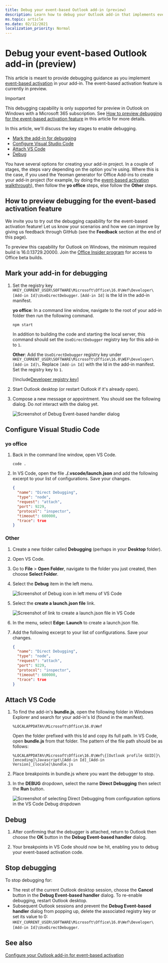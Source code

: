 ```yaml
---
title: Debug your event-based Outlook add-in (preview)
description: Learn how to debug your Outlook add-in that implements event-based activation.
ms.topic: article
ms.date: 02/12/2021
localization_priority: Normal
---
```


# Debug your event-based Outlook add-in (preview)

This article is meant to provide debugging guidance as you implement [event-based activation](autolaunch.md) in your add-in. The event-based activation feature is currently in preview.

> [!IMPORTANT]
> This debugging capability is only supported for preview in Outlook on Windows with a Microsoft 365 subscription. See [How to preview debugging for the event-based activation feature](#how-to-preview-debugging-for-the-event-based-activation-feature) in this article for more details.

In this article, we'll discuss the key stages to enable debugging.

- [Mark the add-in for debugging](#mark-your-add-in-for-debugging)
- [Configure Visual Studio Code](#configure-visual-studio-code)
- [Attach VS Code](#attach-vs-code)
- [Debug](#debug)

You have several options for creating your add-in project. In a couple of stages, the steps vary depending on the option you're using. Where this is the case, if you used the Yeoman generator for Office Add-ins to create your add-in project (for example, by doing the [event-based activation walkthrough](autolaunch.md)), then follow the **yo office** steps, else follow the **Other** steps.

## How to preview debugging for the event-based activation feature

We invite you to try out the debugging capability for the event-based activation feature! Let us know your scenarios and how we can improve by giving us feedback through GitHub (see the **Feedback** section at the end of this page).

To preview this capability for Outlook on Windows, the minimum required build is 16.0.13729.20000. Join the [Office Insider program](https://insider.office.com) for access to Office beta builds.

## Mark your add-in for debugging

1. Set the registry key `HKEY_CURRENT_USER\SOFTWARE\Microsoft\Office\16.0\Wef\Developer\[Add-in Id]\UseDirectDebugger`. `[Add-in Id]` is the Id in the add-in manifest.

    **yo office**: In a command line window, navigate to the root of your add-in folder then run the following command.

    ```command&nbsp;line
    npm start
    ```

    In addition to building the code and starting the local server, this command should set the `UseDirectDebugger` registry key for this add-in to `1`.

    **Other**: Add the `UseDirectDebugger` registry key under `HKEY_CURRENT_USER\SOFTWARE\Microsoft\Office\16.0\WEF\Developer\[Add-in Id]\`. Replace `[Add-in Id]` with the Id in the add-in manifest. Set the registry key to `1`.

    [!include[Developer registry key](../includes/developer-registry-key.md)]

1. Start Outlook desktop (or restart Outlook if it's already open).
1. Compose a new message or appointment. You should see the following dialog. Do *not* interact with the dialog yet.

    ![Screenshot of Debug Event-based handler dialog](../images/outlook-win-autolaunch-debug-dialog.png)

## Configure Visual Studio Code

### yo office

1. Back in the command line window, open VS Code.

    ```command&nbsp;line
    code .
    ```

1. In VS Code, open the file **./.vscode/launch.json** and add the following excerpt to your list of configurations. Save your changes.

    ```json
    {
      "name": "Direct Debugging",
      "type": "node",
      "request": "attach",
      "port": 9229,
      "protocol": "inspector",
      "timeout": 600000,
      "trace": true
    }
    ```

### Other

1. Create a new folder called **Debugging** (perhaps in your **Desktop** folder).
1. Open VS Code.
1. Go to **File** > **Open Folder**, navigate to the folder you just created, then choose **Select Folder**.
1. Select the **Debug** item in the left menu.

    ![Screenshot of Debug icon in left menu of VS Code](../images/vs-code-debug.png)

1. Select the **create a launch.json file** link.

    ![Screenshot of link to create a launch.json file in VS Code](../images/vs-code-create-launch.json.png)

1. In the menu, select **Edge: Launch** to create a launch.json file.
1. Add the following excerpt to your list of configurations. Save your changes.

    ```json
    {
      "name": "Direct Debugging",
      "type": "node",
      "request": "attach",
      "port": 9229,
      "protocol": "inspector",
      "timeout": 600000,
      "trace": true
    }
    ```

## Attach VS Code

1. To find the add-in's **bundle.js**, open the following folder in Windows Explorer and search for your add-in's Id (found in the manifest).

    ```text
    %LOCALAPPDATA%\Microsoft\Office\16.0\Wef
    ```

    Open the folder prefixed with this Id and copy its full path. In VS Code, open **bundle.js** from that folder. The pattern of the file path should be as follows:

    `%LOCALAPPDATA%\Microsoft\Office\16.0\Wef\{[Outlook profile GUID]}\[encoding]\Javascript\[Add-in Id]_[Add-in Version]_[locale]\bundle.js`

1. Place breakpoints in bundle.js where you want the debugger to stop.
1. In the **DEBUG** dropdown, select the name **Direct Debugging** then select the **Run** button.

    ![Screenshot of selecting Direct Debugging from configuration options in the VS Code Debug dropdown](../images/outlook-win-autolaunch-debug-vsc.png)

## Debug

1. After confirming that the debugger is attached, return to Outlook then choose the **OK** button in the **Debug Event-based handler** dialog.

1. Your breakpoints in VS Code should now be hit, enabling you to debug your event-based activation code.

## Stop debugging

To stop debugging for:

- The rest of the current Outlook desktop session, choose the **Cancel** button in the **Debug Event-based handler** dialog. To re-enable debugging, restart Outlook desktop.
- Subsequent Outlook sessions and prevent the **Debug Event-based handler** dialog from popping up, delete the associated registry key or set its value to 0: `HKEY_CURRENT_USER\SOFTWARE\Microsoft\Office\16.0\Wef\Developer\[Add-in Id]\UseDirectDebugger`.

## See also

[Configure your Outlook add-in for event-based activation](autolaunch.md)
